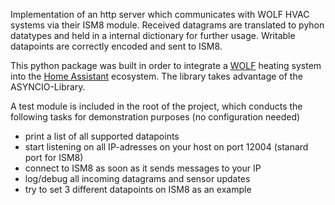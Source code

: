 Implementation of an http server which communicates with WOLF HVAC systems via their ISM8 module. Received datagrams are translated to pyhon datatypes and held in a internal dictionary for further 
usage. Writable datapoints are correctly encoded and sent to ISM8. 

This python package was built in order to integrate a [WOLF](https://www.wolf.eu) heating system into the [Home Assistant](https://www.home-assistant.io) ecosystem. The library takes advantage of the ASYNCIO-Library.

A test module is included in the root of the project, which conducts the following tasks for demonstration purposes (no configuration needed)

* print a list of all supported datapoints
* start listening on all IP-adresses on your host on port 12004 (stanard port for ISM8)
* connect to ISM8 as soon as it sends messages to your IP
* log/debug all incoming datagrams and sensor updates
* try to set 3 different datapoints on ISM8 as an example